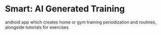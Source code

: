 # Smart: AI Generated Training 
 android app which creates home or gym training periodization and routines,  alongside tutorials for exercises
